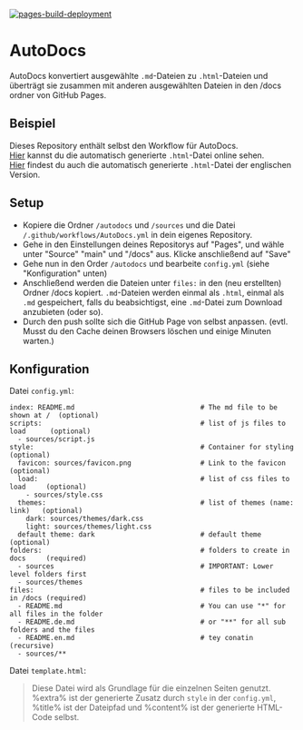 [![pages-build-deployment](https://github.com/J0J0HA/test/actions/workflows/pages/pages-build-deployment/badge.svg)](https://github.com/J0J0HA/test/actions/workflows/pages/pages-build-deployment)
# AutoDocs
AutoDocs konvertiert ausgewählte `.md`-Dateien zu `.html`-Dateien und überträgt sie zusammen mit anderen ausgewählten Dateien in den /docs ordner von GitHub Pages.

## Beispiel
Dieses Repository enthält selbst den Workflow für AutoDocs.  
[Hier](https://j0j0ha.github.io/AutoDocs/README.de) kannst du die automatisch generierte `.html`-Datei online sehen.  
[Hier](https://j0j0ha.github.io/AutoDocs/README.en) findest du auch die automatisch generierte `.html`-Datei der englischen Version.  

## Setup
* Kopiere die Ordner `/autodocs` und `/sources` und die Datei `/.github/workflows/AutoDocs.yml` in dein eigenes Repository.
* Gehe in den Einstellungen deines Repositorys auf "Pages", und wähle unter "Source" "main" und "/docs" aus. Klicke anschließend auf "Save"
* Gehe nun in den Order `/autodocs` und bearbeite `config.yml` (siehe "Konfiguration" unten)
* Anschließend werden die Dateien unter `files:` in den (neu erstellten) Ordner /docs kopiert. `.md`-Dateien werden einmal als `.html`, einmal als `.md` gespeichert, falls du beabsichtigst, eine `.md`-Datei zum Download anzubieten (oder so).
* Durch den push sollte sich die GitHub Page von selbst anpassen. (evtl. Musst du den Cache deinen Browsers löschen und einige Minuten warten.)

## Konfiguration
Datei `config.yml`:
```
index: README.md                               # The md file to be shown at /  (optional)
scripts:                                       # list of js files to load      (optional)
  - sources/script.js
style:                                         # Container for styling         (optional)
  favicon: sources/favicon.png                 # Link to the favicon           (optional)
  load:                                        # list of css files to load     (optional)
    - sources/style.css                        
  themes:                                      # list of themes (name: link)   (optional)
    dark: sources/themes/dark.css
    light: sources/themes/light.css
  default theme: dark                          # default theme                 (optional)
folders:                                       # folders to create in docs     (required)
  - sources                                    # IMPORTANT: Lower level folders first
  - sources/themes
files:                                         # files to be included in /docs (required)
  - README.md                                  # You can use "*" for all files in the folder
  - README.de.md                               # or "**" for all sub folders and the files
  - README.en.md                               # tey conatin (recursive)
  - sources/**
```

Datei `template.html`:
> Diese Datei wird als Grundlage für die einzelnen Seiten genutzt. %extra% ist der generierte Zusatz durch `style` in der `config.yml`, %title% ist der Dateipfad und %content% ist der generierte HTML-Code selbst.

